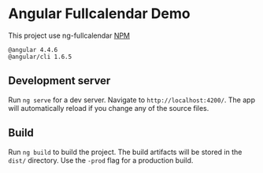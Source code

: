 # Angular Fullcalendar Demo



This project use ng-fullcalendar [NPM](https://www.npmjs.com/package/ng-fullcalendar)
```
@angular 4.4.6
@angular/cli 1.6.5
```


## Development server

Run `ng serve` for a dev server. Navigate to `http://localhost:4200/`. The app will automatically reload if you change any of the source files.


## Build

Run `ng build` to build the project. The build artifacts will be stored in the `dist/` directory. Use the `-prod` flag for a production build.

